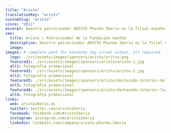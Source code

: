 ```yaml
---
title: "Aristo"
translationKey: "aristo"
customSlug: "aristo"
since: "2011"
excerpt: Nuestro patrocinador ARISTO Pharma Iberia es la filial española del grupo de empresas alemán Aristo Phar. GmbH con muchos años de experiencia en la industria farmacéutica y con sede en Berlín.
seo:
  title: Aristo | Patrocinador de la Fundación Goethe
  description: Nuestro patrocinador ARISTO Pharma Iberia es la filial española del grupo de empresas alemán Aristo Phar. GmbH con muchos años de experiencia en la industria farmacéutica y con sede en Berlín.
  image:
images: # complete path for eleventy img srcset output, alt required
  logo: ./src/assets/images/sponsors/aristo/aritso.png
  featured1: ./src/assets/images/sponsors/aristo/aristo-1.jpg
  alt1: Fotografía promocional
  featured2: ./src/assets/images/sponsors/aristo/aristo-2.jpg
  alt2: Fotografía promocional
  featured3: ./src/assets/images/sponsors/aristo/destacado-interior-dolor.jpg
  alt3: Fotografía promocional
  featured4: ./src/assets/images/sponsors/aristo/destacado-interior-farmacias.jpg
  alt4: Fotografía promocional
links:
  web: aristoiberia.es
  twitter: twitter.com/aristoiberia
  facebook: facebook.com/AristoIberia
  instagram: instagram.com/aristoiberia
  linkedin: linkedin.com/company/aristo-pharma-iberia
---
```

